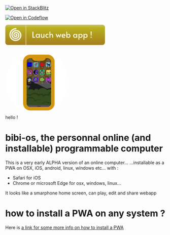 [![Open in StackBlitz](https://developer.stackblitz.com/img/open_in_stackblitz.svg)](https://stackblitz.com/~/github.com/bibisixtynine/bibi-os)

[![Open in Codeflow](https://developer.stackblitz.com/img/open_in_codeflow.svg)](https:///pr.new/bibisixtynine/bibi-os)

[![Launch web app](static/launch-web-app.svg)](https://www.zx80.app)

<div style="font-size:40">
<span align="center">
  <a href="https://www.zx80.app"><img src="static/zx80-homescreen.png" height="auto" width="200" style="border-radius:50%"></a>
</span>
<div> hello !</div>
</div>



# bibi-os, the personnal online (and installable) programmable computer

This is a very early ALPHA version of an online computer... 
...installable as a PWA on OSX, iOS, android, linux, windows etc... with :
- Safari for iOS
- Chrome or microsoft Edge for osx, windows, linux...

It looks like a smarphone home screen, can play, edit and share webapp


# how to install a PWA on any system ?

Here is [a link for some more info on how to install a PWA](https://www.cdc.gov/niosh/mining/content/hearingloss/installPWA.html#:~:text=If%20the%20site%20is%20a,the%20%22three%20dot%22%20menu.)